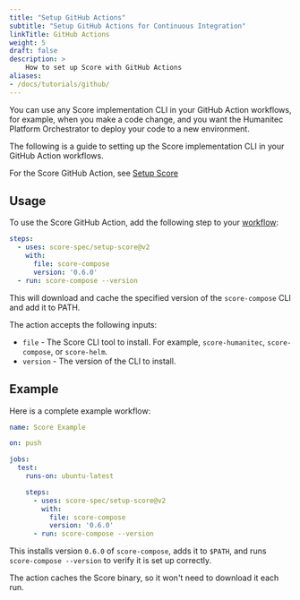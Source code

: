 ```yaml
---
title: "Setup GitHub Actions"
subtitle: "Setup GitHub Actions for Continuous Integration"
linkTitle: GitHub Actions
weight: 5
draft: false
description: >
    How to set up Score with GitHub Actions
aliases:
- /docs/tutorials/github/
---
```


You can use any Score implementation CLI in your GitHub Action workflows, for example, when you make a code change, and you want the Humanitec Platform Orchestrator to deploy your code to a new environment.

The following is a guide to setting up the Score implementation CLI in your GitHub Action workflows.

For the Score GitHub Action, see [Setup Score](https://github.com/score-spec/setup-score)

## Usage

To use the Score GitHub Action, add the following step to your [workflow](https://docs.github.com/en/actions/using-workflows/about-workflows):

```yaml
steps:
  - uses: score-spec/setup-score@v2
    with:
      file: score-compose
      version: '0.6.0'
  - run: score-compose --version
```

This will download and cache the specified version of the `score-compose` CLI and add it to PATH.

The action accepts the following inputs:

- `file` - The Score CLI tool to install. For example, `score-humanitec`, `score-compose`, or `score-helm`.
- `version` - The version of the CLI to install.

## Example

Here is a complete example workflow:

```yaml
name: Score Example

on: push

jobs:
  test:
    runs-on: ubuntu-latest

    steps:
      - uses: score-spec/setup-score@v2
        with:
          file: score-compose
          version: '0.6.0'
      - run: score-compose --version
```

This installs version `0.6.0` of `score-compose`, adds it to `$PATH`, and runs `score-compose --version` to verify it is set up correctly.

The action caches the Score binary, so it won't need to download it each run.
